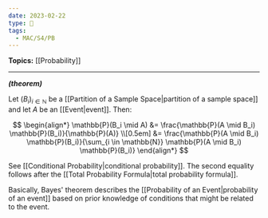 ```yaml
---
date: 2023-02-22
type: 🧠
tags:
  - MAC/S4/PB
---
```


**Topics:** [[Probability]]

---

_**(theorem)**_

Let $(B_i)_{i \in \mathbb{N}}$ be a [[Partition of a Sample Space|partition of a sample space]] and let $A$ be an [[Event|event]]. Then:

$$
\begin{align*}
\mathbb{P}(B_i \mid A) &= \frac{\mathbb{P}(A \mid B_i) \mathbb{P}(B_i)}{\mathbb{P}(A)} \\[0.5em]
&= \frac{\mathbb{P}(A \mid B_i) \mathbb{P}(B_i)}{\sum_{i \in \mathbb{N}} \mathbb{P}(A \mid B_i) \mathbb{P}(B_i)}
\end{align*}
$$

See [[Conditional Probability|conditional probability]]. The second equality follows after the [[Total Probability Formula|total probability formula]].

Basically, Bayes' theorem describes the [[Probability of an Event|probability of an event]] based on prior knowledge of conditions that might be related to the event.
